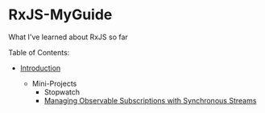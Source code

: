 # RxJS-MyGuide
What I've learned about RxJS so far

Table of Contents:
- [Introduction](Intro.md)

  - Mini-Projects
    - Stopwatch
    - [Managing Observable Subscriptions with Synchronous Streams](Mosss.md)
